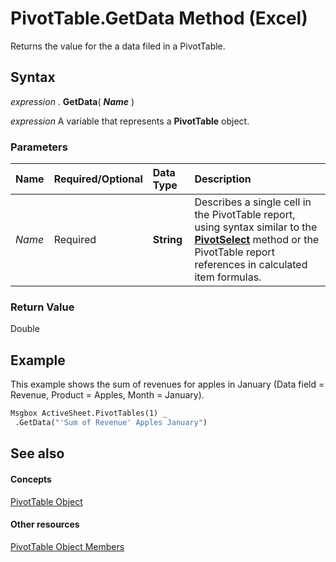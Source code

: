 
# PivotTable.GetData Method (Excel)

Returns the value for the a data filed in a PivotTable.


## Syntax

 _expression_ . **GetData**( **_Name_** )

 _expression_ A variable that represents a **PivotTable** object.


### Parameters



|**Name**|**Required/Optional**|**Data Type**|**Description**|
|:-----|:-----|:-----|:-----|
| _Name_|Required| **String**|Describes a single cell in the PivotTable report, using syntax similar to the  **[PivotSelect](e9beda74-c022-3ba7-b3af-d607024846f2.md)** method or the PivotTable report references in calculated item formulas.|

### Return Value

Double


## Example

This example shows the sum of revenues for apples in January (Data field = Revenue, Product = Apples, Month = January).


```vb
Msgbox ActiveSheet.PivotTables(1) _ 
 .GetData("'Sum of Revenue' Apples January")
```


## See also


#### Concepts


[PivotTable Object](a9c1d4a0-78a9-f9a6-6daf-91cb63e45842.md)
#### Other resources


[PivotTable Object Members](8e8d1692-cf32-63c6-a1f6-54ddcc2a4964.md)

